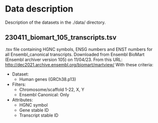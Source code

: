 # Data description
Description of the datasets in the ./data/ directory.

## 230411_biomart_105_transcripts.tsv
.tsv file containing HGNC symbols, ENSG numbers and ENST numbers for all Ensembl_canonical transcripts.
Downloaded from Ensembl BioMart (Ensembl archiver version 105) on 11/04/23.
From this URL: http://dec2021.archive.ensembl.org/biomart/martview/
With these criteria:
- Dataset: 
    - Human genes (GRCh38.p13)
- Filters:
    - Chromosome/scaffold 1-22, X, Y
    - Ensembl Canonical: Only
- Attributes:
    - HGNC symbol
    - Gene stable ID
    - Transcript stable ID
